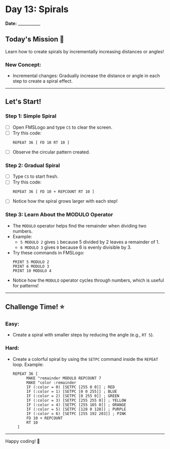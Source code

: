 # Day 13: Spirals

**Date:** ___________

## Today's Mission 🚀
Learn how to create spirals by incrementally increasing distances or angles!

### New Concept:
- Incremental changes: Gradually increase the distance or angle in each step to create a spiral effect.

---

## Let's Start!

### Step 1: Simple Spiral
- [ ] Open FMSLogo and type `CS` to clear the screen.
- [ ] Try this code:
  ```
  REPEAT 36 [ FD 10 RT 10 ]
  ```
- [ ] Observe the circular pattern created.

### Step 2: Gradual Spiral
- [ ] Type `CS` to start fresh.
- [ ] Try this code:
  ```
  REPEAT 36 [ FD 10 + REPCOUNT RT 10 ]
  ```
- [ ] Notice how the spiral grows larger with each step!

### Step 3: Learn About the MODULO Operator
- The `MODULO` operator helps find the remainder when dividing two numbers.
- Example:
  - `5 MODULO 2` gives `1` because 5 divided by 2 leaves a remainder of 1.
  - `6 MODULO 3` gives `0` because 6 is evenly divisible by 3.
- Try these commands in FMSLogo:
  ```
  PRINT 5 MODULO 2
  PRINT 6 MODULO 3
  PRINT 10 MODULO 4
  ```
- Notice how the `MODULO` operator cycles through numbers, which is useful for patterns!

---

## Challenge Time! ⭐

### Easy:
- Create a spiral with smaller steps by reducing the angle (e.g., `RT 5`).

### Hard:
- Create a colorful spiral by using the `SETPC` command inside the `REPEAT` loop.
  Example:
  ```
  REPEAT 36 [
        MAKE "remainder MODULO REPCOUNT 7
        MAKE "color :remainder
        IF (:color = 0) [SETPC [255 0 0]] ; RED
        IF (:color = 1) [SETPC [0 0 255]] ; BLUE
        IF (:color = 2) [SETPC [0 255 0]] ; GREEN
        IF (:color = 3) [SETPC [255 255 0]] ; YELLOW
        IF (:color = 4) [SETPC [255 165 0]] ; ORANGE
        IF (:color = 5) [SETPC [128 0 128]] ; PURPLE
        IF (:color = 6) [SETPC [255 192 203]] ; PINK
        FD 10 + REPCOUNT
        RT 10
    ]
  ```

---

Happy coding! 🎨
